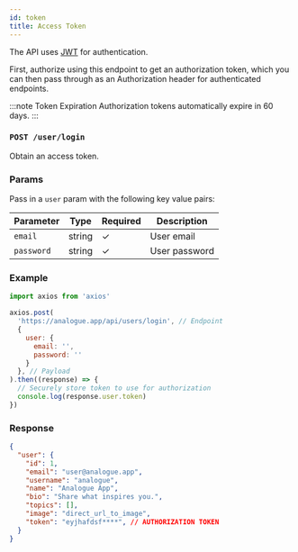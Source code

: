 ```yaml
---
id: token
title: Access Token
---
```


The API uses [JWT](https://jwt.io/introduction/) for authentication.

First, authorize using this endpoint to get an authorization token, which you can then pass through as an Authorization header for authenticated endpoints.

:::note Token Expiration
Authorization tokens automatically expire in 60 days.
:::

### `POST /user/login`

Obtain an access token.

### Params

Pass in a `user` param with the following key value pairs:

Parameter | Type | Required | Description
--------- | ---- | -------- | -----------
`email` | string | ✓ | User email
`password` | string | ✓ | User password

### Example

```javascript
import axios from 'axios'

axios.post(
  'https://analogue.app/api/users/login', // Endpoint
  {
    user: {
      email: '',
      password: ''
    }
  }, // Payload
).then((response) => {
  // Securely store token to use for authorization
  console.log(response.user.token)
})
```

### Response

```json
{
  "user": {
    "id": 1,
    "email": "user@analogue.app",
    "username": "analogue",
    "name": "Analogue App",
    "bio": "Share what inspires you.",
    "topics": [],
    "image": "direct_url_to_image",
    "token": "eyjhafdsf****", // AUTHORIZATION TOKEN
  }
}
```
